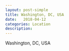 ```yaml
---
layout: post-simple
title: Washington, DC, USA
date:   2018-04-12
categories: Location
description: 
---
```


Washington, DC, USA